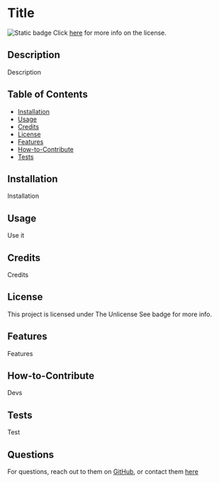 # Title
![Static badge](https://img.shields.io/badge/Unlicense-violet) Click [here](https://choosealicense.com/licenses/unlicense) for more info on the license.

## Description
Description

## Table of Contents
* [Installation](#Installation)
* [Usage](#Usage)
* [Credits](#Credits)
* [License](#License)
* [Features](#Features)
* [How-to-Contribute](#How-to-Contribute)
* [Tests](#Tests)

## Installation
Installation

## Usage
Use it

## Credits
Credits

## License
This project is licensed under The Unlicense
See badge for more info.

## Features
Features   

## How-to-Contribute
Devs

## Tests
Test

## Questions
For questions, reach out to them on [GitHub](https://github.com/hansonsteven26), or contact them [here](mailto:smhanson21@gmail.com)

